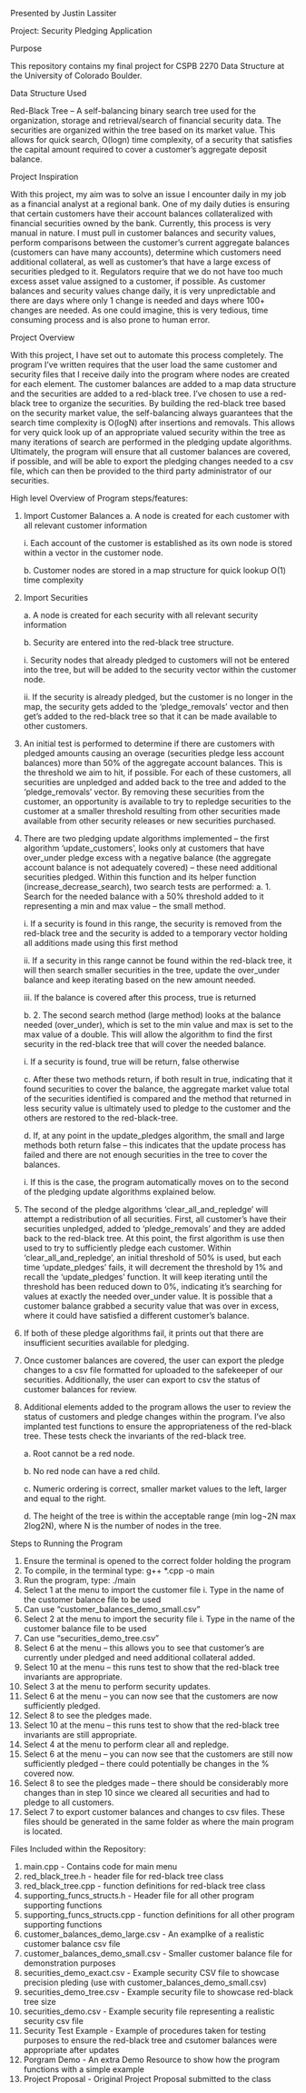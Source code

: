 Presented by Justin Lassiter

Project: Security Pledging Application

Purpose

This repository contains my final project for CSPB 2270 Data Structure at the University of Colorado Boulder. 

Data Structure Used 

Red-Black Tree – A self-balancing binary search tree used for the organization, storage and retrieval/search of financial security data. The securities are organized within the tree based on its market value. This allows for quick search, O(logn) time complexity, of a security that satisfies the capital amount required to cover a 
customer’s aggregate deposit balance.

Project Inspiration

With this project, my aim was to solve an issue I encounter daily in my job as a financial analyst at a regional bank. One of my daily duties is ensuring that certain customers have their account balances collateralized with financial securities owned by the bank. Currently, this process is very manual in nature. I must pull in customer balances and security values, perform comparisons between the customer’s current aggregate balances (customers can have many accounts), determine which customers need additional collateral, as well as customer’s that have a large excess of securities pledged to it. Regulators require that we do not have too much excess asset value assigned to a customer, if possible. As customer balances and security values change daily, it is very unpredictable and there are days where only 1 change is needed and days where 100+ changes are needed. As one could imagine, this is very tedious, time consuming process and is also prone to human error. 

Project Overview

With this project, I have set out to automate this process completely. The program I’ve written requires that the user load the same customer and security files that I receive daily into the program where nodes are created for each element. The customer balances are added to a map data structure and the securities are added to a red-black tree. I’ve chosen to use a red-black tree to organize the securities. By building the red-black tree based on the security market value, the self-balancing always guarantees that the search time complexity is O(logN) after insertions and removals. This allows for very quick look up of an appropriate valued security within the tree as many iterations of search are performed in the pledging update algorithms. Ultimately, the program will ensure that all customer balances are covered, if possible, and will be able to export the pledging changes needed to a csv file, which can then be provided to the third party administrator of our securities.


High level Overview of Program steps/features:

1.	Import Customer Balances 
    a.	A node is created for each customer with all relevant customer information
  	
   	 i.	Each account of the customer is established as its own node is stored within a vector in the customer node.
  	
    b.	Customer nodes are stored in a map structure for quick lookup O(1) time complexity
2.	Import Securities
    
    a.	A node is created for each security with all relevant security information
  	
    b.	Security are entered into the red-black tree structure.
  	
   	i.	Security nodes that already pledged to customers will not be entered into the tree, but will be added to the security vector within the customer node.
  	
   	ii.	If the security is already pledged, but the customer is no longer in the map, the security gets added to the ‘pledge_removals’ vector and then get’s added to the red-black tree so that it can be made available to other customers.
  	
3.	An initial test is performed to determine if there are customers with pledged amounts causing an overage (securities pledge less account balances) more than 50% of the aggregate account balances. This is the threshold we aim to hit, if possible. For each of these customers, all securities are unpledged and added back to the tree and added to the ‘pledge_removals’ vector. By removing these securities from the customer, an opportunity is available to try to repledge securities to the customer at a smaller threshold resulting from other securities made available from other security releases or new securities purchased.

4.	There are two pledging update algorithms implemented – the first algorithm ‘update_customers’, looks only at customers that have over_under pledge excess with a negative balance (the aggregate account balance is not adequately covered) – these need additional securities pledged. Within this function and its helper function (increase_decrease_search), two search tests are performed: 
	a. 1. Search for the needed balance with a 50% threshold added to it representing a min and max value – the small method.

      i.	If a security is found in this range, the security is removed from the red-black tree and the security is added to a temporary vector holding all additions made using this first method
  	
      ii.	If a security in this range cannot be found within the red-black tree, it will then search smaller securities in the tree, update the over_under balance and keep iterating based on the new amount needed.
  	
      iii.	If the balance is covered after this process, true is returned
  	
    b.	2. The second search method (large method) looks at the balance needed (over_under), which is set to the min value and max is set to the max value of a double. This will allow the algorithm to find the first security in the red-black tree that will cover the needed balance.
  	
      i.	If a security is found, true will be return, false otherwise
  	
    c.	After these two methods return, if both result in true, indicating that it found securities to cover the balance, the aggregate market value total of the securities identified is compared and the method that returned in less security value is ultimately used to pledge to the customer and the others are restored to the red-black-tree.
  	
    d.	If, at any point in the update_pledges algorithm, the small and large methods both return false – this indicates that the update process has failed and there are not enough securities in the tree to cover the balances.
  	
      i.	If this is the case, the program automatically moves on to the second of the pledging update algorithms explained below.
  	
5.	The second of the pledge algorithms ‘clear_all_and_repledge’ will attempt a redistribution of all securities. First, all customer’s have their securities unpledged, added to ‘pledge_removals’  and they are added back to the red-black tree. At this point, the first algorithm is use then used to try to sufficiently pledge each customer.   Within ‘clear_all_and_repledge’, an initial threshold of 50% is used, but each time ‘update_pledges’ fails, it will decrement the threshold by 1% and recall the ‘update_pledges’ function. It will keep iterating until the threshold has been reduced down to 0%, indicating it’s searching for values at exactly the needed over_under value. It is possible that a customer balance grabbed a security value that was over in excess, where it could have satisfied a different customer’s balance.
    
6.	If both of these pledge algorithms fail, it prints out that there are insufficient securities available for pledging.
    
7.	Once customer balances are covered, the user can export the pledge changes to a csv file formatted for uploaded to the safekeeper of our securities. Additionally, the user can export to csv the status of customer balances for review.
    
8.	Additional elements added to the program allows the user to review the status of customers and pledge changes within the program. I’ve also implanted test functions to ensure the appropriateness of the red-black tree. These tests check the invariants of the red-black tree.
    
    a.	Root cannot be a red node.
   	
    b.	No red node can have a red child.
   	
    c.	Numeric ordering is correct, smaller market values to the left, larger and equal to the right.
   	
    d.	The height of the tree is within the acceptable range (min log¬2N max 2log2N), where N is the number of nodes in the tree.


Steps to Running the Program
	
1.	Ensure the terminal is opened to the correct folder holding the program
2.	To compile, in the terminal type:   g++ *.cpp -o main
3.	Run the program, type:  ./main
4.	Select 1 at the menu to import the customer file
i.	Type in the name of the customer balance file to be used
1.	Can use “customer_balances_demo_small.csv”
5.	Select 2 at the menu to import the security file
i.	Type in the name of the customer balance file to be used
1.	Can use “securities_demo_tree.csv”
6.	Select 6 at the menu – this allows you to see that customer’s are currently under pledged and need additional collateral added.
7.	Select 10 at the menu – this runs test to show that the red-black tree invariants are appropriate.
8.	Select 3 at the menu to perform security updates.
9.	Select 6 at the menu – you can now see that the customers are now sufficiently pledged.
10.	Select 8 to see the pledges made.
11.	Select 10 at the menu – this runs test to show that the red-black tree invariants are still appropriate.
12.	Select 4 at the menu to perform clear all and repledge.
13.	Select 6 at the menu – you can now see that the customers are still now sufficiently pledged – there could potentially be changes in the % covered now.
14.	Select 8 to see the pledges made – there should be considerably more changes than in step 10 since we cleared all securities and had to pledge to all customers.
15.	Select 7 to export customer balances and changes to csv files. These files should be generated in the same folder as where the main program is located.



Files Included within the Repository:
1. main.cpp - Contains code for main menu
2. red_black_tree.h - header file for red-black tree class
3. red_black_tree.cpp - function definitions for red-black tree class
4. supporting_funcs_structs.h - Header file for all other program supporting functions
5. supporting_funcs_structs.cpp - function definitions for all other program supporting functions
6. customer_balances_demo_large.csv - An examplke of a realistic customer balance csv file
7. customer_balances_demo_small.csv - Smaller customer balance file for demonstration purposes
8. securities_demo_exact.csv - Example security CSV file to showcase precision pleding (use with customer_balances_demo_small.csv)
9. securities_demo_tree.csv - Example security file to showcase red-black tree size
10. securities_demo.csv - Example security file representing a realistic security csv file
11. Security Test Example - Example of procedures taken for testing purposes to ensure the red-black tree and csutomer balances were appropriate after updates
12. Porgram Demo - An extra Demo Resource to show how the program functions with a simple example
13. Project Proposal - Original Project Proposal submitted to the class
